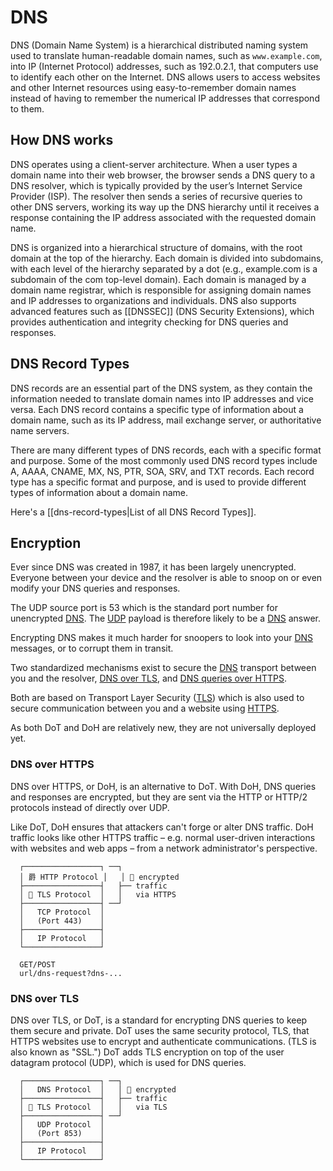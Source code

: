 # DNS

DNS (Domain Name System) is a hierarchical distributed naming system used to translate human-readable domain names, such as `www.example.com`, into IP (Internet Protocol) addresses, such as 192.0.2.1, that computers use to identify each other on the Internet. DNS allows users to access websites and other Internet resources using easy-to-remember domain names instead of having to remember the numerical IP addresses that correspond to them.


## How DNS works

DNS operates using a client-server architecture. When a user types a domain name into their web browser, the browser sends a DNS query to a DNS resolver, which is typically provided by the user’s Internet Service Provider (ISP). The resolver then sends a series of recursive queries to other DNS servers, working its way up the DNS hierarchy until it receives a response containing the IP address associated with the requested domain name.

DNS is organized into a hierarchical structure of domains, with the root domain at the top of the hierarchy. Each domain is divided into subdomains, with each level of the hierarchy separated by a dot (e.g., example.com is a subdomain of the com top-level domain). Each domain is managed by a domain name registrar, which is responsible for assigning domain names and IP addresses to organizations and individuals. DNS also supports advanced features such as [[DNSSEC]] (DNS Security Extensions), which provides authentication and integrity checking for DNS queries and responses. 


## DNS Record Types

DNS records are an essential part of the DNS system, as they contain the information needed to translate domain names into IP addresses and vice versa. Each DNS record contains a specific type of information about a domain name, such as its IP address, mail exchange server, or authoritative name servers.

There are many different types of DNS records, each with a specific format and purpose. Some of the most commonly used DNS record types include A, AAAA, CNAME, MX, NS, PTR, SOA, SRV, and TXT records. Each record type has a specific format and purpose, and is used to provide different types of information about a domain name.

Here's a [[dns-record-types|List of all DNS Record Types]].


## Encryption

Ever since DNS was created in 1987, it has been largely unencrypted. Everyone between your device and the resolver is able to snoop on or even modify your DNS queries and responses.

The UDP source port is 53 which is the standard port number for unencrypted [DNS](networking/dns.md). The [UDP](networking/udp.md) payload is therefore likely to be a [DNS](networking/dns.md) answer.

Encrypting DNS makes it much harder for snoopers to look into your [DNS](networking/dns.md) messages, or to corrupt them in transit.

Two standardized mechanisms exist to secure the [DNS](networking/dns.md) transport between you and the resolver, [DNS over TLS](networking/dns-over-tls.md), and [DNS queries over HTTPS](networking/dns-over-https.md).

Both are based on Transport Layer Security ([TLS](networking/tls.md)) which is also used to secure communication between you and a website using [HTTPS](networking/https.md).

As both DoT and DoH are relatively new, they are not universally deployed yet.

### DNS over HTTPS

DNS over HTTPS, or DoH, is an alternative to DoT. With DoH, DNS queries and responses are encrypted, but they are sent via the HTTP or HTTP/2 protocols instead of directly over UDP. 

Like DoT, DoH ensures that attackers can't forge or alter DNS traffic. DoH traffic looks like other HTTPS traffic – e.g. normal user-driven interactions with websites and web apps – from a network administrator's perspective.

```
  ┌─────────────────┐ ──┐
  │ 爵 HTTP Protocol │   │  encrypted
  ├─────────────────┤   ├── traffic
  │  TLS Protocol  │   │   via HTTPS
  ├─────────────────┤ ──┘
  │   TCP Protocol  │
  │   (Port 443)    │
  ├─────────────────┤
  │   IP Protocol   │
  └─────────────────┘

  GET/POST
  url/dns-request?dns-...
```

### DNS over TLS

DNS over TLS, or DoT, is a standard for encrypting DNS queries to keep them secure and private. DoT uses the same security protocol, TLS, that HTTPS websites use to encrypt and authenticate communications. (TLS is also known as "SSL.") DoT adds TLS encryption on top of the user datagram protocol (UDP), which is used for DNS queries.

```
  ┌─────────────────┐ ──┐
  │   DNS Protocol  │   │  encrypted
  ├─────────────────┤   ├── traffic
  │  TLS Protocol  │   │   via TLS
  ├─────────────────┤ ──┘
  │   UDP Protocol  │
  │   (Port 853)    │
  ├─────────────────┤
  │   IP Protocol   │
  └─────────────────┘
```